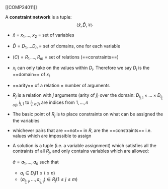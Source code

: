 [[COMP24011]]

A **constraint network** is a tuple:
	$$\langle\bar{x},\bar{D},\mathcal{C}\rangle$$

- $\bar{x}$ = $x_1,...,x_2$ = set of variables
- $\bar{D} = D_1,...D_n$ = set of domains, one for each variable
- $\mathcal(C) = {R_1,...,R_m}$ = set of relations (==constraints==)

- $x_i$ can only take on the values within $D_i$. Therefore we say $D_i$ is the ==domain== of $x_i$
- ==arity== of a relation = number of arguments
- $R_j$ is a relation with $j$ arguments (arity of $j$) over the domain:
  $D_{i_{j,1}} \times ... \times D_{i_{j,a(j)}}$
${i_{j,1}}$ to ${i_{j,a(j)}}$ are indices from $1,...,n$

- The basic point of $R_j$ is to place constraints on what can be assigned the the variables
- whichever pairs that are ==not== in $R$, are the ==constraints== i.e. values which are impossible to assign
- A solution is a tuple (i.e. a variable assignment) which satisfies all the contraints of all $R_j$, and only contains variables which are allowed:

  $\bar{a} = a_1,...,a_n$ such that
  - $a_i \in D_i (1 \leq i \leq n)$
  - $\langle a_{i_{j,1}},...,a_{i_{j,1}} \rangle \in R_j (1 \leq j \leq m)$

